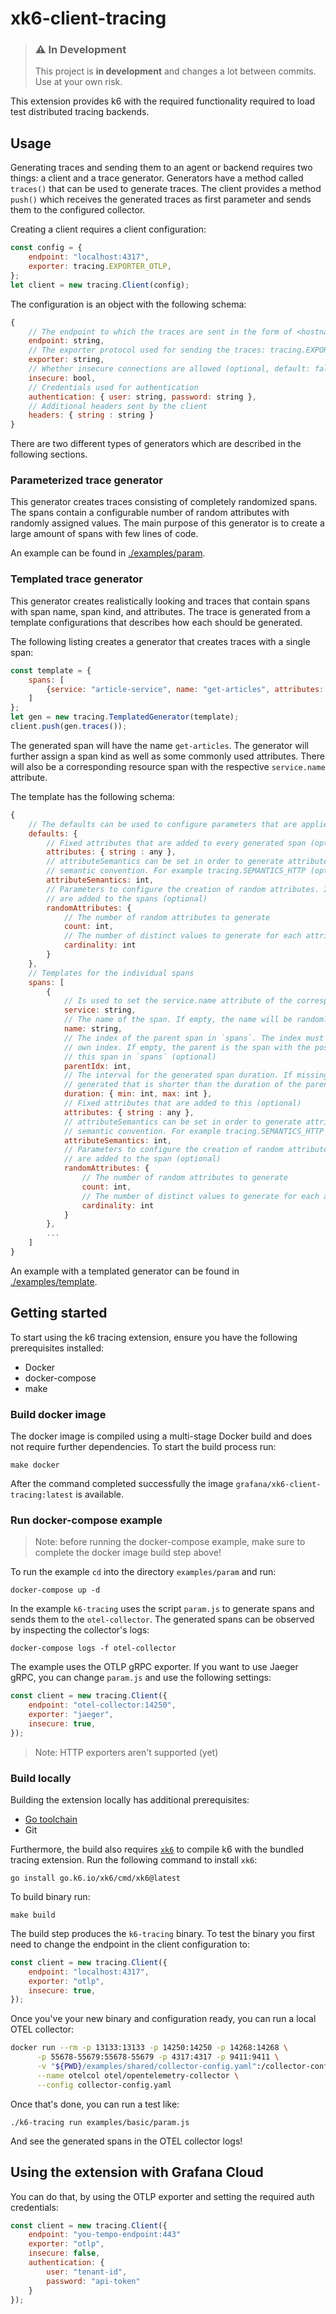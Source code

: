 # xk6-client-tracing

> ### ⚠️ In Development
>
> This project is **in development** and changes a lot between commits. Use at your own risk.

This extension provides k6 with the required functionality required to load test distributed tracing backends.

## Usage

Generating traces and sending them to an agent or backend requires two things: a client and a trace generator.
Generators have a method called `traces()` that can be used to generate traces.
The client provides a method `push()` which receives the generated traces as first parameter and sends them to the configured collector.

Creating a client requires a client configuration:

```javascript
const config = {
    endpoint: "localhost:4317",
    exporter: tracing.EXPORTER_OTLP,
};
let client = new tracing.Client(config);
```

The configuration is an object with the following schema:

```javascript
{
    // The endpoint to which the traces are sent in the form of <hostname>:<port>
    endpoint: string,
    // The exporter protocol used for sending the traces: tracing.EXPORTER_OTLP or tracing.EXPORTER_JAEGER
    exporter: string,
    // Whether insecure connections are allowed (optional, default: false)
    insecure: bool,
    // Credentials used for authentication
    authentication: { user: string, password: string },
    // Additional headers sent by the client
    headers: { string : string }
}
```

There are two different types of generators which are described in the following sections.

### Parameterized trace generator

This generator creates traces consisting of completely randomized spans.
The spans contain a configurable number of random attributes with randomly assigned values.
The main purpose of this generator is to create a large amount of spans with few lines of code.

An example can be found in [./examples/param](./examples/param).

### Templated trace generator

This generator creates realistically looking and traces that contain spans with span name, span kind, and attributes.
The trace is generated from a template configurations that describes how each should be generated.

The following listing creates a generator that creates traces with a single span:

```javascript
const template = {
    spans: [
        {service: "article-service", name: "get-articles", attributes: {"http.method": "GET"}}
    ]
};
let gen = new tracing.TemplatedGenerator(template);
client.push(gen.traces());
```

The generated span will have the name `get-articles`. 
The generator will further assign a span kind as well as some commonly used attributes.
There will also be a corresponding resource span with the respective `service.name` attribute.

The template has the following schema:

```javascript
{
    // The defaults can be used to configure parameters that are applied to all spans (optional)
    defaults: {
        // Fixed attributes that are added to every generated span (optional)
        attributes: { string : any },
        // attributeSemantics can be set in order to generate attributes that follow a certain OpenTelemetry 
        // semantic convention. For example tracing.SEMANTICS_HTTP (optional)
        attributeSemantics: int,
        // Parameters to configure the creation of random attributes. If missing, no random attributes
        // are added to the spans (optional)
        randomAttributes: { 
            // The number of random attributes to generate
            count: int,
            // The number of distinct values to generate for each attribute (optional, default: 50)
            cardinality: int
        }
    },
    // Templates for the individual spans
    spans: [
        {
            // Is used to set the service.name attribute of the corresponding resource span
            service: string,
            // The name of the span. If empty, the name will be randomly generated (optional)
            name: string,
            // The index of the parent span in `spans`. The index must be smaller than the
            // own index. If empty, the parent is the span with the position directly before 
            // this span in `spans` (optional)
            parentIdx: int,
            // The interval for the generated span duration. If missing, a random duration is 
            // generated that is shorter than the duration of the parent span (optional)
            duration: { min: int, max: int },
            // Fixed attributes that are added to this (optional)
            attributes: { string : any },
            // attributeSemantics can be set in order to generate attributes that follow a certain OpenTelemetry 
            // semantic convention. For example tracing.SEMANTICS_HTTP (optional)
            attributeSemantics: int,
            // Parameters to configure the creation of random attributes. If missing, no random attributes
            // are added to the span (optional)
            randomAttributes: {
                // The number of random attributes to generate
                count: int,
                // The number of distinct values to generate for each attribute (optional, default: 50)
                cardinality: int
            }
        },
        ...
    ] 
}
```

An example with a templated generator can be found in [./examples/template](./examples/template).

## Getting started

To start using the k6 tracing extension, ensure you have the following prerequisites installed:

- Docker
- docker-compose
- make

### Build docker image

The docker image is compiled using a multi-stage Docker build and does not require further dependencies. 
To start the build process run:

```shell
make docker
```

After the command completed successfully the image `grafana/xk6-client-tracing:latest` is available.

### Run docker-compose example

> Note: before running the docker-compose example, make sure to complete the docker image build step above!

To run the example `cd` into the directory `examples/param` and run:

```shell
docker-compose up -d
```

In the example `k6-tracing` uses the script `param.js` to generate spans and sends them to the `otel-collector`.
The generated spans can be observed by inspecting the collector's logs:

```shell
docker-compose logs -f otel-collector
```

The example uses the OTLP gRPC exporter. 
If you want to use Jaeger gRPC, you can change `param.js` and use the following settings:

```javascript
const client = new tracing.Client({
    endpoint: "otel-collector:14250",
    exporter: "jaeger",
    insecure: true,
});
```

> Note: HTTP exporters aren't supported (yet)

### Build locally

Building the extension locally has additional prerequisites:

- [Go toolchain](https://go101.org/article/go-toolchain.html)
- Git

Furthermore, the build also requires [`xk6`](https://github.com/grafana/xk6) to compile k6 with the bundled tracing extension.
Run the following command to install `xk6`:

```shell
go install go.k6.io/xk6/cmd/xk6@latest
```

To build binary run:
```shell
make build
```

The build step produces the `k6-tracing` binary.
To test the binary you first need to change the endpoint in the client configuration to:

```javascript
const client = new tracing.Client({
    endpoint: "localhost:4317",
    exporter: "otlp",
    insecure: true,
});
```

Once you've your new binary and configuration ready, you can run a local OTEL collector:
```bash
docker run --rm -p 13133:13133 -p 14250:14250 -p 14268:14268 \
      -p 55678-55679:55678-55679 -p 4317:4317 -p 9411:9411 \
      -v "${PWD}/examples/shared/collector-config.yaml":/collector-config.yaml \
      --name otelcol otel/opentelemetry-collector \
      --config collector-config.yaml
```

Once that's done, you can run a test like:
```
./k6-tracing run examples/basic/param.js
```

And see the generated spans in the OTEL collector logs!

## Using the extension with Grafana Cloud

You can do that, by using the OTLP exporter and setting the required auth credentials:

```javascript
const client = new tracing.Client({
    endpoint: "you-tempo-endpoint:443"
    exporter: "otlp",
    insecure: false,
    authentication: {
        user: "tenant-id",
        password: "api-token"
    }
});
```
